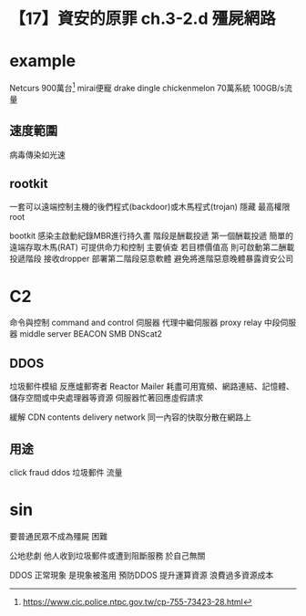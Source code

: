 # 【17】資安的原罪 ch.3-2.d 殭屍網路

# example
Netcurs 900萬台[^1]
mirai便寵 drake dingle chickenmelon 70萬系統 100GB/s流量

## 速度範圍
病毒傳染如光速

## rootkit
一套可以遠端控制主機的後們程式(backdoor)或木馬程式(trojan)
隱藏
最高權限root

bootkit 感染主啟動紀錄MBR進行持久畫
階段是酬載投遞
第一個酬載投遞 簡單的遠端存取木馬(RAT) 可提供命力和控制 主要偵查
若目標價值高 則可啟動第二酬載投遞階段 接收dropper 部署第二階段惡意軟體
避免將進階惡意晚體暴露資安公司

# C2
命令與控制 command and control 伺服器
代理中繼伺服器 proxy relay 中段伺服器 middle server
BEACON
SMB
DNScat2

## DDOS
垃圾郵件模組
反應爐郵寄者 Reactor Mailer
耗盡可用寬頻、網路連結、記憶體、儲存空間或中央處理器等資源 伺服器忙著回應虛假請求


緩解
CDN contents delivery network
同一內容的快取分散在網路上

## 用途
click fraud
ddos
垃圾郵件
流量

# sin
要普通民眾不成為殭屍 困難

公地悲劇
他人收到垃圾郵件或遭到阻斷服務 於自己無關

DDOS 正常現象 是現象被濫用
預防DDOS 提升運算資源 浪費過多資源成本

[^1]: https://www.cic.police.ntpc.gov.tw/cp-755-73423-28.html